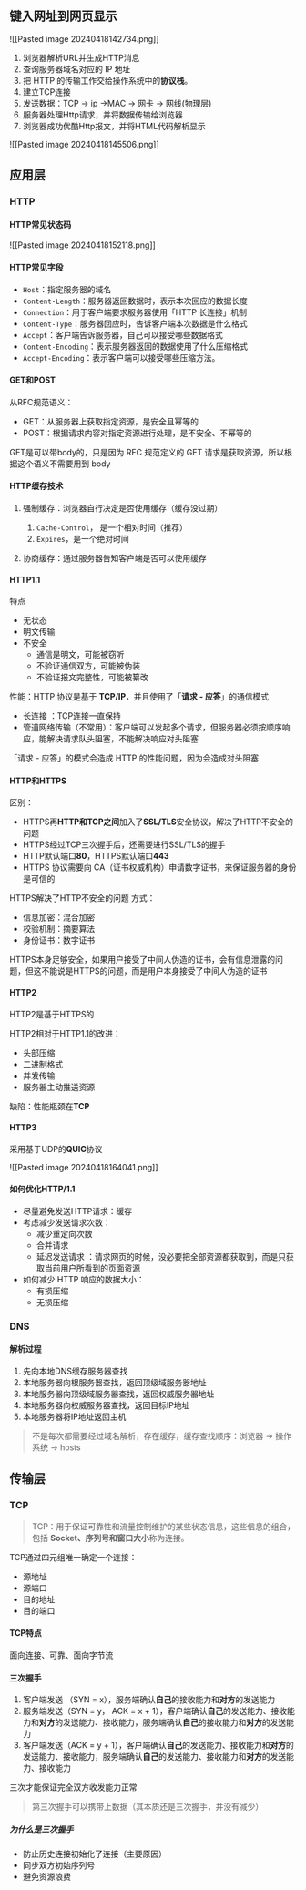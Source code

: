 ## 键入网址到网页显示

![[Pasted image 20240418142734.png]]

1. 浏览器解析URL并生成HTTP消息
2. 查询服务器域名对应的 IP 地址
3. 把 HTTP 的传输工作交给操作系统中的**协议栈**。
4. 建立TCP连接
5. 发送数据：TCP -> ip ->MAC ->  网卡 -> 网线(物理层)
6. 服务器处理Http请求，并将数据传输给浏览器
7. 浏览器成功优酷Http报文，并将HTML代码解析显示


![[Pasted image 20240418145506.png]]


## 应用层
### HTTP

#### HTTP常见状态码

![[Pasted image 20240418152118.png]]

#### HTTP常见字段

- `Host`：指定服务器的域名
- `Content-Length`：服务器返回数据时，表示本次回应的数据长度
- `Connection`：用于客户端要求服务器使用「HTTP 长连接」机制
- `Content-Type`：服务器回应时，告诉客户端本次数据是什么格式
- `Accept`：客户端告诉服务器，自己可以接受哪些数据格式
- `Content-Encoding`：表示服务器返回的数据使用了什么压缩格式
- `Accept-Encoding`：表示客户端可以接受哪些压缩方法。

#### GET和POST

从RFC规范语义：
- GET：从服务器上获取指定资源，是安全且幂等的
- POST：根据请求内容对指定资源进行处理，是不安全、不幂等的 

GET是可以带body的，只是因为 RFC 规范定义的 GET 请求是获取资源，所以根据这个语义不需要用到 body

#### HTTP缓存技术

1. 强制缓存：浏览器自行决定是否使用缓存（缓存没过期）
	1. `Cache-Control`， 是一个相对时间（推荐）
	2. `Expires`，是一个绝对时间

3. 协商缓存：通过服务器告知客户端是否可以使用缓存

#### HTTP1.1

特点
- 无状态
- 明文传输
- 不安全
	- 通信是明文，可能被窃听
	- 不验证通信双方，可能被伪装
	- 不验证报文完整性，可能被纂改

性能：HTTP 协议是基于 **TCP/IP**，并且使用了「**请求 - 应答**」的通信模式
- 长连接 ：TCP连接一直保持
- 管道网络传输（不常用）：客户端可以发起多个请求，但服务器必须按顺序响应，能解决请求队头阻塞，不能解决响应对头阻塞

「请求 - 应答」的模式会造成 HTTP 的性能问题，因为会造成对头阻塞

#### HTTP和HTTPS 

区别：
- HTTPS再**HTTP和TCP之间**加入了**SSL/TLS**安全协议，解决了HTTP不安全的问题
- HTTPS经过TCP三次握手后，还需要进行SSL/TLS的握手
- HTTP默认端口**80**，HTTPS默认端口**443**
- HTTPS 协议需要向 CA（证书权威机构）申请数字证书，来保证服务器的身份是可信的

HTTPS解决了HTTP不安全的问题
方式：
- 信息加密：混合加密 
- 校验机制：摘要算法
- 身份证书：数字证书

HTTPS本身足够安全，如果用户接受了中间人伪造的证书，会有信息泄露的问题，但这不能说是HTTPS的问题，而是用户本身接受了中间人伪造的证书

#### HTTP2

HTTP2是基于HTTPS的

HTTP2相对于HTTP1.1的改进：
- 头部压缩
- 二进制格式
- 并发传输
- 服务器主动推送资源

缺陷：性能瓶颈在**TCP**

#### HTTP3

采用基于UDP的**QUIC**协议




![[Pasted image 20240418164041.png]]

#### 如何优化HTTP/1.1

- 尽量避免发送HTTP请求：缓存
- 考虑减少发送请求次数：
	- 减少重定向次数
	- 合并请求
	- 延迟发送请求 ：请求网页的时候，没必要把全部资源都获取到，而是只获取当前用户所看到的页面资源
- 如何减少 HTTP 响应的数据大小：
	- 有损压缩
	- 无损压缩

### DNS

#### 解析过程

1. 先向本地DNS缓存服务器查找
2. 本地服务器向根服务器查找，返回顶级域服务器地址
3. 本地服务器向顶级域服务器查找，返回权威服务器地址
4. 本地服务器向权威服务器查找，返回目标IP地址
5. 本地服务器将IP地址返回主机
> 不是每次都需要经过域名解析，存在缓存，缓存查找顺序：浏览器 -> 操作系统 -> hosts

## 传输层

### TCP 

> TCP：用于保证可靠性和流量控制维护的某些状态信息，这些信息的组合，包括 **Socket、序列号和窗口大小**称为连接。

TCP通过四元组唯一确定一个连接：
- 源地址
- 源端口
- 目的地址
- 目的端口

#### TCP特点

面向连接、可靠、面向字节流

#### 三次握手

1. 客户端发送 （SYN = x），服务端确认**自己**的接收能力和**对方**的发送能力
2. 服务端发送（SYN = y， ACK = x + 1），客户端确认**自己**的发送能力、接收能力和**对方**的发送能力、接收能力，服务端确认**自己**的接收能力和**对方**的发送能力
3. 客户端发送（ACK = y + 1），客户端确认**自己**的发送能力、接收能力和**对方**的发送能力、接收能力，服务端确认**自己**的发送能力、接收能力和**对方**的发送能力、接收能力

三次才能保证完全双方收发能力正常

> 第三次握手可以携带上数据（其本质还是三次握手，并没有减少）

##### 为什么是三次握手

- 防止历史连接初始化了连接（主要原因）
- 同步双方初始序列号
- 避免资源浪费